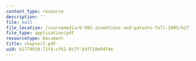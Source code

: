 ```yaml
---
content_type: resource
description: ''
file: null
file_location: /coursemedia/6-901-inventions-and-patents-fall-2005/b177493971f4cf610c7fb3f718e94f4e_chapter2.pdf
file_type: application/pdf
resourcetype: Document
title: chapter2.pdf
uid: b1774939-71f4-cf61-0c7f-b3f718e94f4e
---
```

